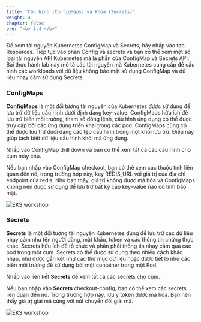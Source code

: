 ```yaml
---
title: "Cấu hình (ConfigMaps) và Khóa (Secrets)"
weight: 4
chapter: false
pre: "<b> 3.4 </b>"
---
```


Để xem tài nguyên Kubernetes ConfigMap và Secrets, hãy nhấp vào tab Resources. Tiếp tục vào phần Config và secrets và bạn có thể xem một số loại tài nguyên API Kubernetes mà là phần của ConfigMap và Secrets API. Bài thực hành lab này mô tả các tài nguyên mà Kubernetes cung cấp để cấu hình các workloads với dữ liệu không bảo mật sử dụng ConfigMap và dữ liệu nhạy cảm sử dụng Secrets.

### ConfigMaps

**ConfigMaps** là một đối tượng tài nguyên của Kubernetes được sử dụng để lưu trữ dữ liệu cấu hình dưới định dạng key-value. ConfigMaps hữu ích để lưu trữ biến môi trường, tham số dòng lệnh, cấu hình ứng dụng có thể được truy cập bởi các ứng dụng triển khai trong các pod. ConfigMaps cũng có thể được lưu trữ dưới dạng các tệp cấu hình trong một khối lưu trữ. Điều này giúp tách biệt dữ liệu cấu hình khỏi mã ứng dụng.

Nhấp vào ConfigMap drill down và bạn có thể xem tất cả các cấu hình cho cụm máy chủ.

Nếu bạn nhấp vào ConfigMap checkout, bạn có thể xem các thuộc tính liên quan đến nó, trong trường hợp này, key REDIS_URL với giá trị của địa chỉ endpoint của redis. Như bạn thấy, giá trị không được mã hóa và ConfigMaps không nên được sử dụng để lưu trữ bất kỳ cặp key-value nào có tính bảo mật.

![EKS workshop](/images/0005/00022.png?featherlight=false&width=90pc)

### Secrets

**Secrets** là một đối tượng tài nguyên Kubernetes dùng để lưu trữ các dữ liệu nhạy cảm như tên người dùng, mật khẩu, token và các thông tin chứng thực khác. Secrets hữu ích để tổ chức và phân phối thông tin nhạy cảm qua các pod trong một cụm. Secrets có thể được sử dụng theo nhiều cách khác nhau, như được gắn kết như các thư mục dữ liệu hoặc được tiết lộ như các biến môi trường để sử dụng bởi một container trong một Pod.

Nhấp vào liên kết **Secrets** để xem tất cả các secrets cho cụm.

Nếu bạn nhấp vào **Secrets** checkout-config, bạn có thể xem các secrets liên quan đến nó. Trong trường hợp này, lưu ý token được mã hóa. Bạn nên thấy giá trị giải mã cũng với nút chuyển đổi giải mã.


![EKS workshop](/images/0005/00023.png?featherlight=false&width=90pc)

